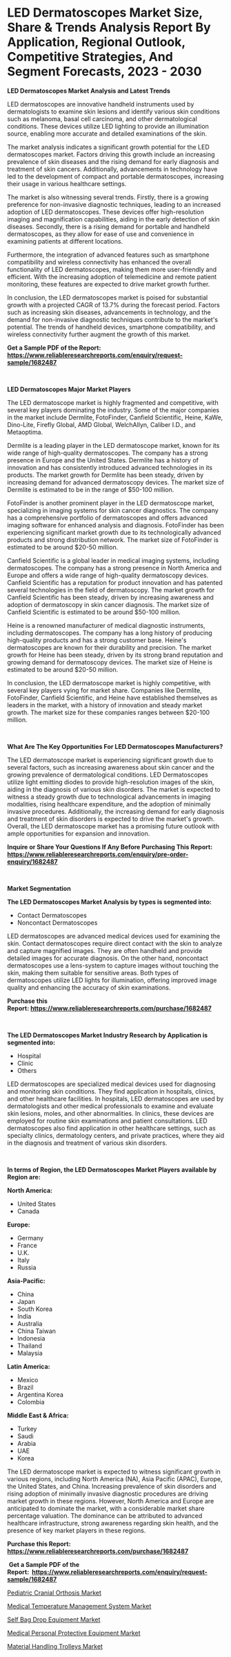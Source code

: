 <p><h1>LED Dermatoscopes Market Size, Share & Trends Analysis Report By Application, Regional Outlook, Competitive Strategies, And Segment Forecasts, 2023 - 2030</h1></p><p><strong>LED Dermatoscopes Market Analysis and Latest Trends</strong></p>
<p><p>LED dermatoscopes are innovative handheld instruments used by dermatologists to examine skin lesions and identify various skin conditions such as melanoma, basal cell carcinoma, and other dermatological conditions. These devices utilize LED lighting to provide an illumination source, enabling more accurate and detailed examinations of the skin.</p><p>The market analysis indicates a significant growth potential for the LED dermatoscopes market. Factors driving this growth include an increasing prevalence of skin diseases and the rising demand for early diagnosis and treatment of skin cancers. Additionally, advancements in technology have led to the development of compact and portable dermatoscopes, increasing their usage in various healthcare settings.</p><p>The market is also witnessing several trends. Firstly, there is a growing preference for non-invasive diagnostic techniques, leading to an increased adoption of LED dermatoscopes. These devices offer high-resolution imaging and magnification capabilities, aiding in the early detection of skin diseases. Secondly, there is a rising demand for portable and handheld dermatoscopes, as they allow for ease of use and convenience in examining patients at different locations.</p><p>Furthermore, the integration of advanced features such as smartphone compatibility and wireless connectivity has enhanced the overall functionality of LED dermatoscopes, making them more user-friendly and efficient. With the increasing adoption of telemedicine and remote patient monitoring, these features are expected to drive market growth further.</p><p>In conclusion, the LED dermatoscopes market is poised for substantial growth with a projected CAGR of 13.7% during the forecast period. Factors such as increasing skin diseases, advancements in technology, and the demand for non-invasive diagnostic techniques contribute to the market's potential. The trends of handheld devices, smartphone compatibility, and wireless connectivity further augment the growth of this market.</p></p>
<p><strong>Get a Sample PDF of the Report:&nbsp; <a href="https://www.reliableresearchreports.com/enquiry/request-sample/1682487">https://www.reliableresearchreports.com/enquiry/request-sample/1682487</a></strong></p>
<p>&nbsp;</p>
<p><strong>LED Dermatoscopes Major Market Players</strong></p>
<p><p>The LED dermatoscope market is highly fragmented and competitive, with several key players dominating the industry. Some of the major companies in the market include Dermlite, FotoFinder, Canfield Scientific, Heine, KaWe, Dino-Lite, Firefly Global, AMD Global, WelchAllyn, Caliber I.D., and Metaoptima.</p><p>Dermlite is a leading player in the LED dermatoscope market, known for its wide range of high-quality dermatoscopes. The company has a strong presence in Europe and the United States. Dermlite has a history of innovation and has consistently introduced advanced technologies in its products. The market growth for Dermlite has been steady, driven by increasing demand for advanced dermatoscopy devices. The market size of Dermlite is estimated to be in the range of $50-100 million.</p><p>FotoFinder is another prominent player in the LED dermatoscope market, specializing in imaging systems for skin cancer diagnostics. The company has a comprehensive portfolio of dermatoscopes and offers advanced imaging software for enhanced analysis and diagnosis. FotoFinder has been experiencing significant market growth due to its technologically advanced products and strong distribution network. The market size of FotoFinder is estimated to be around $20-50 million.</p><p>Canfield Scientific is a global leader in medical imaging systems, including dermatoscopes. The company has a strong presence in North America and Europe and offers a wide range of high-quality dermatoscopy devices. Canfield Scientific has a reputation for product innovation and has patented several technologies in the field of dermatoscopy. The market growth for Canfield Scientific has been steady, driven by increasing awareness and adoption of dermatoscopy in skin cancer diagnosis. The market size of Canfield Scientific is estimated to be around $50-100 million.</p><p>Heine is a renowned manufacturer of medical diagnostic instruments, including dermatoscopes. The company has a long history of producing high-quality products and has a strong customer base. Heine's dermatoscopes are known for their durability and precision. The market growth for Heine has been steady, driven by its strong brand reputation and growing demand for dermatoscopy devices. The market size of Heine is estimated to be around $20-50 million.</p><p>In conclusion, the LED dermatoscope market is highly competitive, with several key players vying for market share. Companies like Dermlite, FotoFinder, Canfield Scientific, and Heine have established themselves as leaders in the market, with a history of innovation and steady market growth. The market size for these companies ranges between $20-100 million.</p></p>
<p>&nbsp;</p>
<p><strong>What Are The Key Opportunities For LED Dermatoscopes Manufacturers?</strong></p>
<p><p>The LED dermatoscope market is experiencing significant growth due to several factors, such as increasing awareness about skin cancer and the growing prevalence of dermatological conditions. LED Dermatoscopes utilize light emitting diodes to provide high-resolution images of the skin, aiding in the diagnosis of various skin disorders. The market is expected to witness a steady growth due to technological advancements in imaging modalities, rising healthcare expenditure, and the adoption of minimally invasive procedures. Additionally, the increasing demand for early diagnosis and treatment of skin disorders is expected to drive the market's growth. Overall, the LED dermatoscope market has a promising future outlook with ample opportunities for expansion and innovation.</p></p>
<p><strong>Inquire or Share Your Questions If Any Before Purchasing This Report: <a href="https://www.reliableresearchreports.com/enquiry/pre-order-enquiry/1682487">https://www.reliableresearchreports.com/enquiry/pre-order-enquiry/1682487</a></strong></p>
<p>&nbsp;</p>
<p><strong>Market Segmentation</strong></p>
<p><strong>The LED Dermatoscopes Market Analysis by types is segmented into:</strong></p>
<p><ul><li>Contact Dermatoscopes</li><li>Noncontact Dermatoscopes</li></ul></p>
<p><p>LED dermatoscopes are advanced medical devices used for examining the skin. Contact dermatoscopes require direct contact with the skin to analyze and capture magnified images. They are often handheld and provide detailed images for accurate diagnosis. On the other hand, noncontact dermatoscopes use a lens-system to capture images without touching the skin, making them suitable for sensitive areas. Both types of dermatoscopes utilize LED lights for illumination, offering improved image quality and enhancing the accuracy of skin examinations.</p></p>
<p><strong>Purchase this Report:&nbsp;<a href="https://www.reliableresearchreports.com/purchase/1682487">https://www.reliableresearchreports.com/purchase/1682487</a></strong></p>
<p>&nbsp;</p>
<p><strong>The LED Dermatoscopes Market Industry Research by Application is segmented into:</strong></p>
<p><ul><li>Hospital</li><li>Clinic</li><li>Others</li></ul></p>
<p><p>LED dermatoscopes are specialized medical devices used for diagnosing and monitoring skin conditions. They find application in hospitals, clinics, and other healthcare facilities. In hospitals, LED dermatoscopes are used by dermatologists and other medical professionals to examine and evaluate skin lesions, moles, and other abnormalities. In clinics, these devices are employed for routine skin examinations and patient consultations. LED dermatoscopes also find application in other healthcare settings, such as specialty clinics, dermatology centers, and private practices, where they aid in the diagnosis and treatment of various skin disorders.</p></p>
<p>&nbsp;</p>
<p><strong>In terms of Region, the LED Dermatoscopes Market Players available by Region are:</strong></p>
<p>
    <p> <strong> North America: </strong>
        <ul>
            <li>United States</li>
            <li>Canada</li>
        </ul>
        </p> 
    <p> <strong> Europe: </strong>
        <ul>
            <li>Germany</li>
            <li>France</li>
            <li>U.K.</li>
            <li>Italy</li>
            <li>Russia</li>
        </ul>
        </p> 
    <p> <strong> Asia-Pacific: </strong>
        <ul>
            <li>China</li>
            <li>Japan</li>
            <li>South Korea</li>
            <li>India</li>
            <li>Australia</li>
            <li>China Taiwan</li>
            <li>Indonesia</li>
            <li>Thailand</li>
            <li>Malaysia</li>
        </ul>
        </p> 
    <p> <strong> Latin America: </strong>
        <ul>
            <li>Mexico</li>
            <li>Brazil</li>
            <li>Argentina Korea</li>
            <li>Colombia</li>
        </ul>
        </p> 
    <p> <strong> Middle East & Africa: </strong>
        <ul>
            <li>Turkey</li>
            <li>Saudi</li>
            <li>Arabia</li>
            <li>UAE</li>
            <li>Korea</li>
        </ul>
    </p>
    </p>
<p><p>The LED dermatoscope market is expected to witness significant growth in various regions, including North America (NA), Asia Pacific (APAC), Europe, the United States, and China. Increasing prevalence of skin disorders and rising adoption of minimally invasive diagnostic procedures are driving market growth in these regions. However, North America and Europe are anticipated to dominate the market, with a considerable market share percentage valuation. The dominance can be attributed to advanced healthcare infrastructure, strong awareness regarding skin health, and the presence of key market players in these regions.</p></p>
<p><strong>Purchase this Report: <a href="https://www.reliableresearchreports.com/purchase/1682487">https://www.reliableresearchreports.com/purchase/1682487</a></strong></p>
<p>&nbsp;<strong>Get a Sample PDF of the Report:&nbsp;&nbsp;<a href="https://www.reliableresearchreports.com/enquiry/request-sample/1682487">https://www.reliableresearchreports.com/enquiry/request-sample/1682487</a></strong></p>
<p><strong></strong></p>
<p><p><a href="https://medium.com/@deirdreclark76/pediatric-cranial-orthosis-market-research-report-its-history-and-forecast-2023-to-2030-ec157956efea">Pediatric Cranial Orthosis Market</a></p><p><a href="https://www.linkedin.com/pulse/medical-temperature-management-system-market-centers-aspects-iaj2c/">Medical Temperature Management System Market</a></p><p><a href="https://github.com/deliacustodio40/Market-Research-Report-List-1/blob/main/self-bag-drop-equipment-market.md">Self Bag Drop Equipment Market</a></p><p><a href="https://www.linkedin.com/pulse/medical-personal-protective-equipment-market-size-2023-2030-9qrnc/">Medical Personal Protective Equipment Market</a></p><p><a href="https://github.com/maliyahmorrow6654/Market-Research-Report-List-1/blob/main/material-handling-trolleys-market.md">Material Handling Trolleys Market</a></p></p>